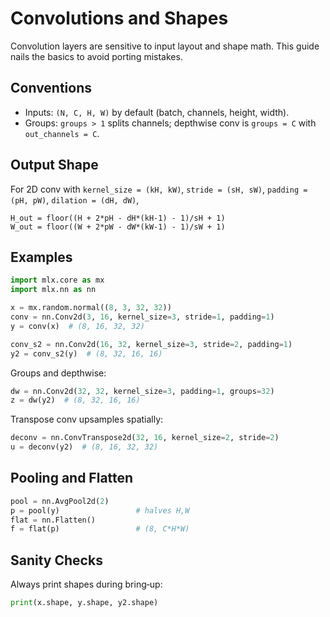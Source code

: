 # Convolutions and Shapes

Convolution layers are sensitive to input layout and shape math. This guide nails the basics to avoid porting mistakes.

## Conventions

- Inputs: `(N, C, H, W)` by default (batch, channels, height, width).
- Groups: `groups > 1` splits channels; depthwise conv is `groups = C` with `out_channels = C`.

## Output Shape

For 2D conv with `kernel_size = (kH, kW)`, `stride = (sH, sW)`, `padding = (pH, pW)`, `dilation = (dH, dW)`,

```text
H_out = floor((H + 2*pH - dH*(kH-1) - 1)/sH + 1)
W_out = floor((W + 2*pW - dW*(kW-1) - 1)/sW + 1)
```

## Examples

```python
import mlx.core as mx
import mlx.nn as nn

x = mx.random.normal((8, 3, 32, 32))
conv = nn.Conv2d(3, 16, kernel_size=3, stride=1, padding=1)
y = conv(x)  # (8, 16, 32, 32)

conv_s2 = nn.Conv2d(16, 32, kernel_size=3, stride=2, padding=1)
y2 = conv_s2(y)  # (8, 32, 16, 16)
```

Groups and depthwise:

```python
dw = nn.Conv2d(32, 32, kernel_size=3, padding=1, groups=32)
z = dw(y2)  # (8, 32, 16, 16)
```

Transpose conv upsamples spatially:

```python
deconv = nn.ConvTranspose2d(32, 16, kernel_size=2, stride=2)
u = deconv(y2)  # (8, 16, 32, 32)
```

## Pooling and Flatten

```python
pool = nn.AvgPool2d(2)
p = pool(y)                 # halves H,W
flat = nn.Flatten()
f = flat(p)                 # (8, C*H*W)
```

## Sanity Checks

Always print shapes during bring‑up:

```python
print(x.shape, y.shape, y2.shape)
```


